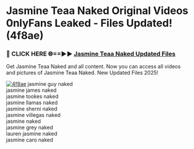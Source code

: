 # Jasmine Teaa Naked Original Videos 0nlyFans Leaked - Files Updated! (4f8ae)

<h3>🔴 CLICK HERE 🌐==►► <a href="https://tinyurl.com/yckcrads" rel="nofollow">Jasmine Teaa Naked Updated Files</a></h3>

Get Jasmine Teaa Naked and all content. Now you can access all videos and pictures of Jasmine Teaa Naked. New Updated Files 2025!

[![4f8ae](https://i.imgur.com/hpKpOFt.gif)](https://tinyurl.com/yckcrads)
jasmine guy naked<br>
jasmine james naked<br>
jasmine tookes naked<br>
jasmine llamas naked<br>
jasmine sherni naked<br>
jasmine villegas naked<br>
jasmine naked<br>
jasmine grey naked<br>
lauren jasmine naked<br>
jasmine caro naked